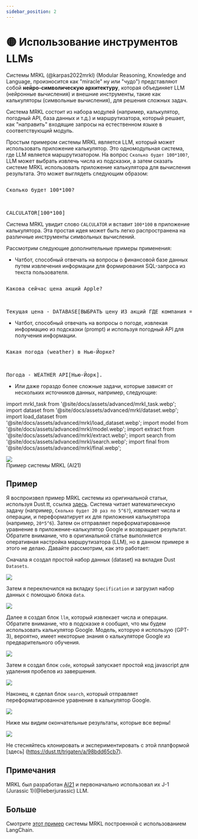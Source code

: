 ```yaml
---
sidebar_position: 2
---
```


# 🟡 Использование инструментов LLMs

Системы MRKL (@karpas2022mrkl) (Modular Reasoning, Knowledge and Language, произносится как "miracle" ну или "чудо") 
представляют собой **нейро-символическую архитектуру**, которая объединяет LLM (нейронные вычисления) и внешние инструменты, такие как калькуляторы (символьные вычисления), для решения сложных задач. 

Система MRKL состоит из набора модулей (например, калькулятор, погодный API, база данных и т.д.) и маршрутизатора, который решает, как "направить" входящие запросы на естественном языке в соответствующий модуль.

Простым примером системы MRKL является LLM, который может 
использовать приложение калькулятор. Это одномодульная система, где LLM является маршрутизатором.
На вопрос `Сколько будет 100*100?`, LLM может выбрать извлечь числа из подсказки, а затем сказать системе MRKL использовать приложение калькулятора для вычисления результата. 
Это может выглядеть следующим образом:

<pre>
<p>Сколько будет 100*100?</p>

<span className="bluegreen-highlight">CALCULATOR[100*100]</span>
</pre>

Система MRKL увидит слово `CALCULATOR` и вставит `100*100` в приложение калькулятора.
Эта простая идея может быть легко распространена на различные инструменты символьных вычислений.

Рассмотрим следующие дополнительные примеры применения: 

- Чатбот, способный отвечать на вопросы о финансовой базе данных путем извлечения информации для формирования SQL-запроса из текста пользователя.

<pre>
<p>Какова сейчас цена акций Apple?</p>

<span className="bluegreen-highlight">Текущая цена - DATABASE[ВЫБРАТЬ цену ИЗ акций ГДЕ компания = "Apple" И время = "сейчас"].</span>
</pre>

- Чатбот, способный отвечать на вопросы о погоде, извлекая информацию из подсказки (prompt) и используя погодный API для получения информации. 

<pre>
<p>Какая погода (weather) в Нью-Йорке?</p>

<span className="bluegreen-highlight">Погода - WEATHER_API[Нью-Йорк].</span>
</pre>

- Или даже гораздо более сложные задачи, которые зависят от нескольких источников данных, например, следующие: 


import mrkl_task from '@site/docs/assets/advanced/mrkl_task.webp';
import dataset from '@site/docs/assets/advanced/mrkl/dataset.webp';
import load_dataset from '@site/docs/assets/advanced/mrkl/load_dataset.webp';
import model from '@site/docs/assets/advanced/mrkl/model.webp';
import extract from '@site/docs/assets/advanced/mrkl/extract.webp';
import search from '@site/docs/assets/advanced/mrkl/search.webp';
import final from '@site/docs/assets/advanced/mrkl/final.webp';

<div style={{textAlign: 'center'}}>
  <img src={mrkl_task} style={{width: "500px"}} />
</div>

<div style={{textAlign: 'center'}}>
Пример системы MRKL  (AI21)
</div>


## Пример

Я воспроизвел пример MRKL системы из оригинальной статьи, используя Dust.tt, 
ссылка [здесь](https://dust.tt/trigaten/a/98bdd65cb7). 
Система читает математическую задачу (например, `Сколько будет 20 раз по 5^6?`), извлекает числа и операции, и переформатирует их для приложения калькулятора (например, `20*5^6`). Затем он отправляет переформатированное уравнение в приложение-калькулятор Google и возвращает результат. Обратите внимание, что в оригинальной статье выполняется оперативная настройка маршрутизатора (LLM), но в данном примере я этого не делаю. Давайте рассмотрим, как это работает:

Сначала я создал простой набор данных (dataset) на вкладке Dust `Datasets`.


<div style={{textAlign: 'center'}}>
  <img src={dataset} style={{width: "750px"}} />
</div>

Затем я переключился на вкладку `Specification` и загрузил набор данных с помощью блока `data`.

<div style={{textAlign: 'center'}}>
  <img src={load_dataset} style={{width: "750px"}} />
</div>

Далее я создал блок `llm`, который извлекает числа и операции. Обратите внимание, что в подсказке я сообщил, что мы будем использовать калькулятор Google. Модель, которую я использую (GPT-3), вероятно, имеет некоторые знания о калькуляторе Google из предварительного обучения. 

<div style={{textAlign: 'center'}}>
  <img src={model} style={{width: "750px"}} />
</div>

Затем я создал блок `code`, который запускает простой код javascript для удаления пробелов из завершения.

<div style={{textAlign: 'center'}}>
  <img src={extract} style={{width: "750px"}} />
</div>

Наконец, я сделал блок `search`, который отправляет переформатированное уравнение в калькулятор Google.

<div style={{textAlign: 'center'}}>
  <img src={search} style={{width: "750px"}} />
</div>

Ниже мы видим окончательные результаты, которые все верны!

<div style={{textAlign: 'center'}}>
  <img src={final} style={{width: "750px"}} />
</div>

Не стесняйтесь клонировать и экспериментировать с этой платформой [здесь] (https://dust.tt/trigaten/a/98bdd65cb7).

## Примечания
MRKL был разработан [AI21](https://www.ai21.com/) и первоначально использовал их J-1 (Jurassic 1)(@lieberjurassic) LLM. 

## Больше

Смотрите [этот пример](https://langchain.readthedocs.io/en/latest/modules/agents/implementations/mrkl.html) системы MRKL построенной с использованием LangChain.
